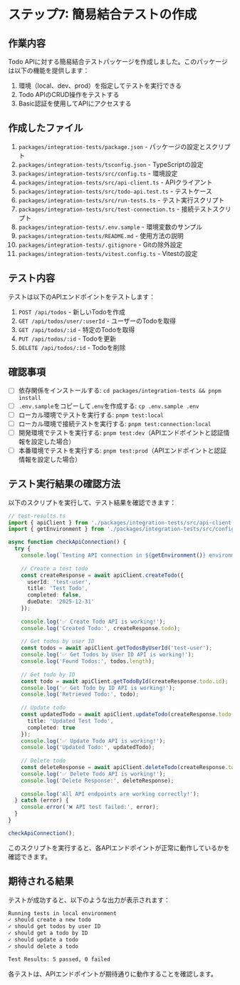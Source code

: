 # ステップ7: 簡易結合テストの作成

## 作業内容

Todo APIに対する簡易結合テストパッケージを作成しました。このパッケージは以下の機能を提供します：

1. 環境（local、dev、prod）を指定してテストを実行できる
2. Todo APIのCRUD操作をテストする
3. Basic認証を使用してAPIにアクセスする

## 作成したファイル

1. `packages/integration-tests/package.json` - パッケージの設定とスクリプト
2. `packages/integration-tests/tsconfig.json` - TypeScriptの設定
3. `packages/integration-tests/src/config.ts` - 環境設定
4. `packages/integration-tests/src/api-client.ts` - APIクライアント
5. `packages/integration-tests/src/todo-api.test.ts` - テストケース
6. `packages/integration-tests/src/run-tests.ts` - テスト実行スクリプト
7. `packages/integration-tests/src/test-connection.ts` - 接続テストスクリプト
8. `packages/integration-tests/.env.sample` - 環境変数のサンプル
9. `packages/integration-tests/README.md` - 使用方法の説明
10. `packages/integration-tests/.gitignore` - Gitの除外設定
11. `packages/integration-tests/vitest.config.ts` - Vitestの設定

## テスト内容

テストは以下のAPIエンドポイントをテストします：

1. `POST /api/todos` - 新しいTodoを作成
2. `GET /api/todos/user/:userId` - ユーザーのTodoを取得
3. `GET /api/todos/:id` - 特定のTodoを取得
4. `PUT /api/todos/:id` - Todoを更新
5. `DELETE /api/todos/:id` - Todoを削除

## 確認事項

- [ ] 依存関係をインストールする: `cd packages/integration-tests && pnpm install`
- [ ] `.env.sample`をコピーして`.env`を作成する: `cp .env.sample .env`
- [ ] ローカル環境でテストを実行する: `pnpm test:local`
- [ ] ローカル環境で接続テストを実行する: `pnpm test:connection:local`
- [ ] 開発環境でテストを実行する: `pnpm test:dev`（APIエンドポイントと認証情報を設定した場合）
- [ ] 本番環境でテストを実行する: `pnpm test:prod`（APIエンドポイントと認証情報を設定した場合）

## テスト実行結果の確認方法

以下のスクリプトを実行して、テスト結果を確認できます：

```typescript
// test-results.ts
import { apiClient } from './packages/integration-tests/src/api-client.js';
import { getEnvironment } from './packages/integration-tests/src/config.js';

async function checkApiConnection() {
  try {
    console.log(`Testing API connection in ${getEnvironment()} environment...`);
    
    // Create a test todo
    const createResponse = await apiClient.createTodo({
      userId: 'test-user',
      title: 'Test Todo',
      completed: false,
      dueDate: '2025-12-31'
    });
    
    console.log('✅ Create Todo API is working!');
    console.log('Created Todo:', createResponse.todo);
    
    // Get todos by user ID
    const todos = await apiClient.getTodosByUserId('test-user');
    console.log('✅ Get Todos by User ID API is working!');
    console.log('Found Todos:', todos.length);
    
    // Get todo by ID
    const todo = await apiClient.getTodoById(createResponse.todo.id);
    console.log('✅ Get Todo by ID API is working!');
    console.log('Retrieved Todo:', todo);
    
    // Update todo
    const updatedTodo = await apiClient.updateTodo(createResponse.todo.id, {
      title: 'Updated Test Todo',
      completed: true
    });
    console.log('✅ Update Todo API is working!');
    console.log('Updated Todo:', updatedTodo);
    
    // Delete todo
    const deleteResponse = await apiClient.deleteTodo(createResponse.todo.id);
    console.log('✅ Delete Todo API is working!');
    console.log('Delete Response:', deleteResponse);
    
    console.log('All API endpoints are working correctly!');
  } catch (error) {
    console.error('❌ API test failed:', error);
  }
}

checkApiConnection();
```

このスクリプトを実行すると、各APIエンドポイントが正常に動作しているかを確認できます。

## 期待される結果

テストが成功すると、以下のような出力が表示されます：

```txt
Running tests in local environment
✓ should create a new todo
✓ should get todos by user ID
✓ should get a todo by ID
✓ should update a todo
✓ should delete a todo

Test Results: 5 passed, 0 failed
```

各テストは、APIエンドポイントが期待通りに動作することを確認します。
